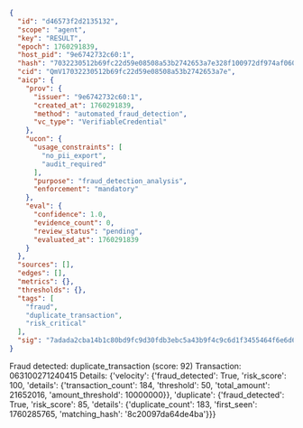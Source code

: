 ```json
{
  "id": "d46573f2d2135132",
  "scope": "agent",
  "key": "RESULT",
  "epoch": 1760291839,
  "host_pid": "9e6742732c60:1",
  "hash": "7032230512b69fc22d59e08508a53b2742653a7e328f100972df974af06095d1",
  "cid": "QmV17032230512b69fc22d59e08508a53b2742653a7e",
  "aicp": {
    "prov": {
      "issuer": "9e6742732c60:1",
      "created_at": 1760291839,
      "method": "automated_fraud_detection",
      "vc_type": "VerifiableCredential"
    },
    "ucon": {
      "usage_constraints": [
        "no_pii_export",
        "audit_required"
      ],
      "purpose": "fraud_detection_analysis",
      "enforcement": "mandatory"
    },
    "eval": {
      "confidence": 1.0,
      "evidence_count": 0,
      "review_status": "pending",
      "evaluated_at": 1760291839
    }
  },
  "sources": [],
  "edges": [],
  "metrics": {},
  "thresholds": {},
  "tags": [
    "fraud",
    "duplicate_transaction",
    "risk_critical"
  ],
  "sig": "7adada2cba14b1c80bd9fc9d30fdb3ebc5a43b9f4c9c6d1f3455464f6e6d6e59"
}
```

Fraud detected: duplicate_transaction (score: 92)
Transaction: 063100271240415
Details: {'velocity': {'fraud_detected': True, 'risk_score': 100, 'details': {'transaction_count': 184, 'threshold': 50, 'total_amount': 21652016, 'amount_threshold': 10000000}}, 'duplicate': {'fraud_detected': True, 'risk_score': 85, 'details': {'duplicate_count': 183, 'first_seen': 1760285765, 'matching_hash': '8c20097da64de4ba'}}}